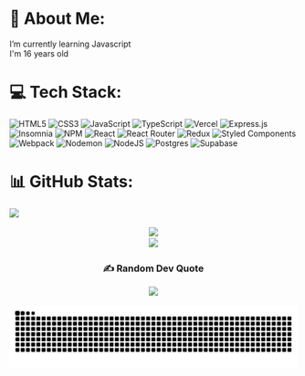 # 💫 About Me:
I’m currently learning Javascript<br>I'm 16 years old


# 💻 Tech Stack:
![HTML5](https://img.shields.io/badge/html5-%23E34F26.svg?style=for-the-badge&logo=html5&logoColor=white) ![CSS3](https://img.shields.io/badge/css3-%231572B6.svg?style=for-the-badge&logo=css3&logoColor=white) ![JavaScript](https://img.shields.io/badge/javascript-%23323330.svg?style=for-the-badge&logo=javascript&logoColor=%23F7DF1E) ![TypeScript](https://img.shields.io/badge/typescript-%23007ACC.svg?style=for-the-badge&logo=typescript&logoColor=white) ![Vercel](https://img.shields.io/badge/vercel-%23000000.svg?style=for-the-badge&logo=vercel&logoColor=white) ![Express.js](https://img.shields.io/badge/express.js-%23404d59.svg?style=for-the-badge&logo=express&logoColor=%2361DAFB) ![Insomnia](https://img.shields.io/badge/Insomnia-black?style=for-the-badge&logo=insomnia&logoColor=5849BE) ![NPM](https://img.shields.io/badge/NPM-%23CB3837.svg?style=for-the-badge&logo=npm&logoColor=white) ![React](https://img.shields.io/badge/react-%2320232a.svg?style=for-the-badge&logo=react&logoColor=%2361DAFB) ![React Router](https://img.shields.io/badge/React_Router-CA4245?style=for-the-badge&logo=react-router&logoColor=white) ![Redux](https://img.shields.io/badge/redux-%23593d88.svg?style=for-the-badge&logo=redux&logoColor=white) ![Styled Components](https://img.shields.io/badge/styled--components-DB7093?style=for-the-badge&logo=styled-components&logoColor=white) ![Webpack](https://img.shields.io/badge/webpack-%238DD6F9.svg?style=for-the-badge&logo=webpack&logoColor=black) ![Nodemon](https://img.shields.io/badge/NODEMON-%23323330.svg?style=for-the-badge&logo=nodemon&logoColor=%BBDEAD) ![NodeJS](https://img.shields.io/badge/node.js-6DA55F?style=for-the-badge&logo=node.js&logoColor=white) ![Postgres](https://img.shields.io/badge/postgres-%23316192.svg?style=for-the-badge&logo=postgresql&logoColor=white) ![Supabase](https://img.shields.io/badge/Supabase-3ECF8E?style=for-the-badge&logo=supabase&logoColor=white)
# 📊 GitHub Stats:
![](https://github-readme-stats.vercel.app/api?username=GabrielHenrique16y&theme=radical&hide_border=false&include_all_commits=false&count_private=false)<br/>

<picture align="center">

![](https://nirzak-streak-stats.vercel.app/?user=GabrielHenrique16y&theme=radical&hide_border=false)<br/>
![](https://github-readme-stats.vercel.app/api/top-langs/?username=GabrielHenrique16y&theme=radical&hide_border=false&include_all_commits=false&count_private=false&layout=compact)

### ✍️ Random Dev Quote
![](https://quotes-github-readme.vercel.app/api?type=vetical&theme=radical)

<picture align="center">
  <source media="(prefers-color-scheme: dark)" srcset="https://raw.githubusercontent.com/GabrielHenrique16y/GabrielHenrique16y/output/github-contribution-grid-snake-dark.svg">
  <source media="(prefers-color-scheme: light)" srcset="https://raw.githubusercontent.com/GabrielHenrique16y/GabrielHenrique16y/output/github-contribution-grid-snake-dark.svg">
  <img align="center" alt="github contribution grid snake animation" src="https://raw.githubusercontent.com/GabrielHenrique16y/GabrielHenrique16y/output/github-contribution-grid-snake.svg">
</picture>

<!-- Proudly created with GPRM ( https://gprm.itsvg.in ) -->
